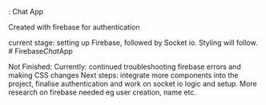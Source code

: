 : Chat App

Created with firebase for authentication

current stage: setting up Firebase, followed by Socket io.
Styling will follow.
#   F i r e b a s e _ C h a t _ A p p 
 
 

Not Finished:
Currently: continued troubleshooting firebase errors and making CSS changes 
Next steps: integrate more components into the project, finalise authentication and work on socket io logic and setup.
More research on firebase needed eg user creation, name etc. 